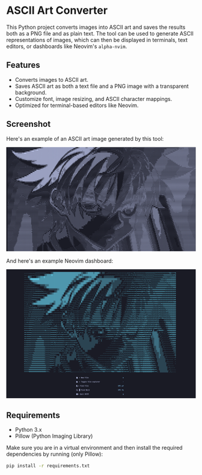 # ASCII Art Converter

This Python project converts images into ASCII art and saves the results both as a PNG file and as plain text. The tool can be used to generate ASCII representations of images, which can then be displayed in terminals, text editors, or dashboards like Neovim's `alpha-nvim`.

## Features

- Converts images to ASCII art.
- Saves ASCII art as both a text file and a PNG image with a transparent background.
- Customize font, image resizing, and ASCII character mappings.
- Optimized for terminal-based editors like Neovim.

## Screenshot

Here's an example of an ASCII art image generated by this tool:

![Example Screenshot](example.png)

And here's an example Neovim dashboard:

![Example Screenshot](example-nvim.png)

## Requirements

- Python 3.x
- Pillow (Python Imaging Library)

Make sure you are in a virtual environment and then install the required dependencies by running (only Pillow):

```bash
pip install -r requirements.txt
```
